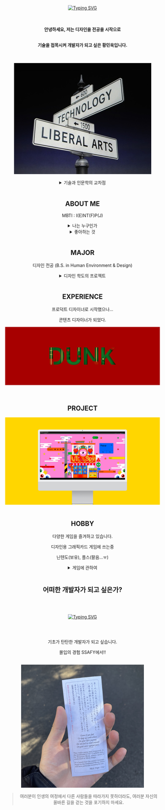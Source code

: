 <div align="center">
<br/>

[![Typing SVG](https://readme-typing-svg.demolab.com?font=Roboto&weight=700&size=30&color=029C3B&center=true&vCenter=true&multiline=true&random=false&width=435&height=100&lines=HELLO%2C+MY+NAME+IS;MINUK+HWANG)](https://git.io/typing-svg)

<br/>


<h4> 안녕하세요, 저는 디자인을 전공을 시작으로 

<br/> 기술을 접목시켜 개발자가 되고 싶은 황민욱입니다. </h4>

<br/>

![인문학과 기술의 교차점](./assets/technologyliberalarts.jpg)

<details>
  <summary>기술과 인문학의 교차점</summary>
    <div style="display: flex; justify-content:center;">
        <img src="./assets/RGB.png" alt="rgb" style="margin-right:10px;"/>
        <img src="./assets/one.png" alt="one"/>
    </div>
    <h4>
    흰색 빛을 나타내는 사람
    </h4>
    세상에는 여러 가지 색의 빛이 있습니다. 
    <br/>
    다양한 색의 빛들을 모두 합치면 흰색의 빛이 나옵니다.
    <br/>
    다양한 색들이 합쳐져 흰색을 이루듯이, 다방면의 지식을 융합하여 성장하고 싶습니다.
    <br/>
</details>

<br/>

## ABOUT ME
MBTI : I(E)NT(F)P(J)

<details>
  <summary>나는 누구인가</summary>
    <img src="./assets/mbti.png" alt="mbti" />
</details>

<details>
  <summary>좋아하는 것</summary>
    <div style="display:flex; flex-direction:column; justify-contents:center;">
        <img src="./assets/crayon.gif" alt="rgb" style="width:400px; margin-bottom:15px;"/>
        <img src="./assets/macdonald.png" alt="hamburger"/>
    </div>
</details>


<br/>

## MAJOR
디자인 전공 (B.S. in Human Environment & Design)

<details>
  <summary>디자인 학도의 프로젝트</summary>
    <div style="display:flex; flex-direction:column; justify-contents:center;">
        <a href = "https://youtu.be/DMmyWvAcLIQ?si=Y0aP64kB2AHGZ-4C">
            <img src="./assets/p0.png" alt="p0" style="margin-bottom:15px;"/>
        </a>
        <img src="./assets/p1.png" alt="p1" style="margin-bottom:15px;"/>
        <a href = "https://youtu.be/ZSjliGWl3pg?si=DzkJWOUN1gCITFZy">
            <img src="./assets/interior.png" alt="p3" style="margin-bottom:15px;"/>
        </a>
        <img src="./assets/p3.png" alt="p3" style="margin-bottom:15px;"/>
        <img src="./assets/p4.png" alt="p4" style="margin-bottom:15px;"/>
        <img src="./assets/p5.png" alt="p5" style="margin-bottom:15px;"/>
    </div>
    <h4>
    흰색 빛을 나타내는 사람
    </h4>
    세상에는 여러 가지 색의 빛이 있습니다. 
    <br/>
    다양한 색의 빛들을 모두 합치면 흰색의 빛이 나옵니다.
    <br/>
    다양한 색들이 합쳐져 흰색을 이루듯이, 다방면의 지식을 융합하여 성장하고 싶습니다.
    <br/>
</details>

<br/>

## EXPERIENCE
프로덕트 디자이너로 시작했으나...

콘텐츠 디자이너가 되었다.

![dunk](./assets/dunk.png)

<br/>

## PROJECT
<div>
    <a href="https://youtu.be/FHOyQGZ7Fbk?si=BbkwUqKXtkPBbXQA">
        <img src="./assets/ui-spy.png" alt="ui-spy" />
    </a>
</div>

<br/>

## HOBBY

다양한 게임을 즐겨하고 있습니다.

디자인용 그래픽카드 게임에 쓰는중

닌텐도(보유), 플스(팔음...ㅠ)

<details>
  <summary>게임에 관하여</summary>
    <div style="display:flex; flex-direction:column; justify-contents:center;">
        <img src="./assets/horror.png" alt="p1" style="margin-bottom:15px;"/>
        <img src="./assets/supermario.jpg" alt="p2" style="margin-bottom:15px;"/>
        <img src="./assets/gta6.png" alt="p2" style="margin-bottom:15px;"/>
    </div>
</details>

<br/>

## 어떠한 개발자가 되고 싶은가?

<br/>
<br/>

[![Typing SVG](https://readme-typing-svg.demolab.com?font=Roboto&weight=700&size=30&pause=500&color=EB3400FF&background=FFFFFF00&center=true&vCenter=true&random=false&width=435&lines=FRONT+END;BACK+END;FULL+STACK)](https://git.io/typing-svg)

<br/>
<br/>

기초가 탄탄한 개발자가 되고 싶습니다.

몰입의 경험 SSAFY에서!!

<br/>

<img src="./assets/omikuji.jpg" alt="rgb" style="width:400px;"/>

> 여러분이 인생의 여정에서 다른 사람들을 따라가지 못하더라도, 여러분 자신의 올바른 길을 걷는 것을 포기하지 마세요.

<br/>

</div>